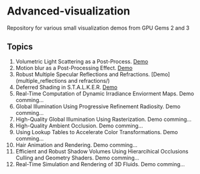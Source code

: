 Advanced-visualization
======================

Repository for various small visualization demos from GPU Gems 2 and 3

Topics
------

1.	Volumetric Light Scattering as a Post-Process. [Demo](volumetric_light_scattering/) 
2.	Motion blur as a Post-Processing Effect. [Demo](motion_blur/)
3.	Robust Multiple Specular Reflections and Refractions. [Demo](multiple_reflections and refractions/)
4.	Deferred Shading in S.T.A.L.K.E.R. [Demo](deferred_shading/)
5.	Real-Time Computation of Dynamic Irradiance Enviorment Maps. Demo comming...
6.	Global Illumination Using Progressive Refinement Radiosity. Demo comming...
7.	High-Quality Global Illumination Using Rasterization. Demo comming...
8.	High-Quality Ambient Occlusion. Demo comming...
9.	Using Lookup Tables to Accelerate Color Transformations. Demo comming...
10.	Hair Animation and Rendering. Demo comming...
11.	Efficient and Robust Shadow Volumes Using Hierarcihical Occlusions Culling and Geometry Shaders. Demo comming...
12.	Real-Time Simulation and Rendering of 3D Fluids. Demo comming...